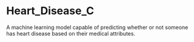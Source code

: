 # Heart_Disease_C
A machine learning model capable of predicting whether or not someone has heart disease based on their medical attributes.
